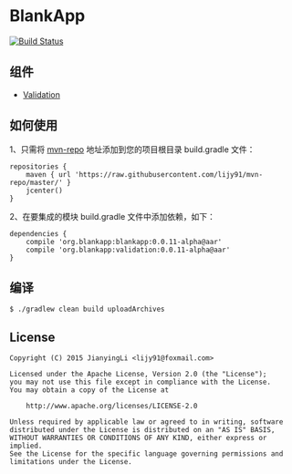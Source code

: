 # BlankApp

[![Build Status](https://api.travis-ci.org/lijy91/BlankApp.svg?branch=master)](https://travis-ci.org/lijy91/BlankApp)


## 组件
- [Validation](https://github.com/lijy91/BlankApp/tree/master/validation)

## 如何使用

1、只需将 [mvn-repo](github.com/lijy91/mvn-repo/) 地址添加到您的项目根目录 build.gradle 文件：
```
repositories {
    maven { url 'https://raw.githubusercontent.com/lijy91/mvn-repo/master/' }
    jcenter()
}
```

2、在要集成的模块 build.gradle 文件中添加依赖，如下：
```
dependencies {
    compile 'org.blankapp:blankapp:0.0.11-alpha@aar'
    compile 'org.blankapp:validation:0.0.11-alpha@aar'
}
```

## 编译

```
$ ./gradlew clean build uploadArchives 
```

## License

    Copyright (C) 2015 JianyingLi <lijy91@foxmail.com>

    Licensed under the Apache License, Version 2.0 (the "License");
    you may not use this file except in compliance with the License.
    You may obtain a copy of the License at

        http://www.apache.org/licenses/LICENSE-2.0

    Unless required by applicable law or agreed to in writing, software
    distributed under the License is distributed on an "AS IS" BASIS,
    WITHOUT WARRANTIES OR CONDITIONS OF ANY KIND, either express or implied.
    See the License for the specific language governing permissions and
    limitations under the License.
